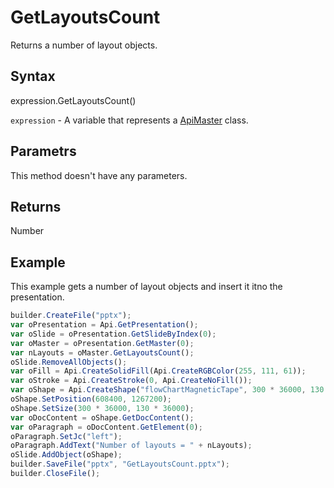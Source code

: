# GetLayoutsCount

Returns a number of layout objects.

## Syntax

expression.GetLayoutsCount() 

`expression` - A variable that represents a [ApiMaster](../ApiMaster.md) class.

## Parametrs

This method doesn't have any parameters.

## Returns

Number

## Example

This example gets a number of layout objects and insert it itno the presentation.

```javascript
builder.CreateFile("pptx");
var oPresentation = Api.GetPresentation();
var oSlide = oPresentation.GetSlideByIndex(0);
var oMaster = oPresentation.GetMaster(0);
var nLayouts = oMaster.GetLayoutsCount();
oSlide.RemoveAllObjects();
var oFill = Api.CreateSolidFill(Api.CreateRGBColor(255, 111, 61));
var oStroke = Api.CreateStroke(0, Api.CreateNoFill());
var oShape = Api.CreateShape("flowChartMagneticTape", 300 * 36000, 130 * 36000, oFill, oStroke);
oShape.SetPosition(608400, 1267200);
oShape.SetSize(300 * 36000, 130 * 36000);
var oDocContent = oShape.GetDocContent();
var oParagraph = oDocContent.GetElement(0);
oParagraph.SetJc("left");
oParagraph.AddText("Number of layouts = " + nLayouts);
oSlide.AddObject(oShape);
builder.SaveFile("pptx", "GetLayoutsCount.pptx");
builder.CloseFile();
```